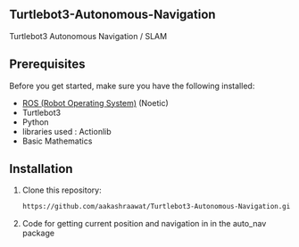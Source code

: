 ## Turtlebot3-Autonomous-Navigation

Turtlebot3 Autonomous Navigation / SLAM




## Prerequisites

Before you get started, make sure you have the following installed:

- [ROS (Robot Operating System)](http://www.ros.org/) (Noetic)
- Turtlebot3
- Python
- libraries used : Actionlib
- Basic Mathematics

## Installation

1. Clone this repository:

   ```bash
   https://github.com/aakashraawat/Turtlebot3-Autonomous-Navigation.git

2. Code for getting current position and navigation in in the auto_nav package 
